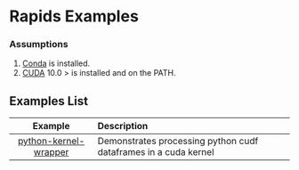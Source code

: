# Rapids Examples

### Assumptions
1. [Conda](https://docs.conda.io/projects/conda/en/latest/user-guide/install) is installed.
2. [CUDA](https://developer.nvidia.com/cuda-downloads) 10.0 > is installed and on the PATH.

## Examples List
| Example | Description                                     |
|:-------:| :-----------------------------------------------|
[python-kernel-wrapper](./python-kernel-wrapper) | Demonstrates processing python cudf dataframes in a cuda kernel
